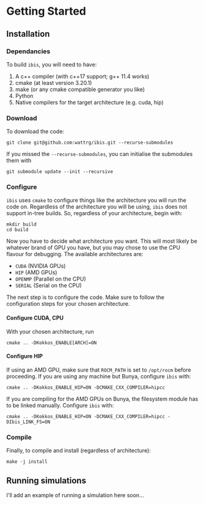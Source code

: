 # Getting Started
## Installation
### Dependancies
To build `ibis`, you will need to have:
  1. A c++ compiler (with c++17 support; g++ 11.4 works)
  2. cmake (at least version 3.20.1)
  3. make (or any cmake compatible generator you like)
  4. Python
  5. Native compilers for the target architecture (e.g. cuda, hip)

### Download
To download the code:
```
git clone git@github.com:wattrg/ibis.git --recurse-submodules
```
If you missed the `--recurse-submodules`, you can initialise the submodules them with

```
git submodule update --init --recursive
```

### Configure
`ibis` uses `cmake` to configure things like the architecture you will run the code on.
Regardless of the architecture you will be using, `ibis` does not support in-tree builds.
So, regardless of your architecture, begin with:
```
mkdir build
cd build
```

Now you have to decide what architecture you want. 
This will most likely be whatever brand of GPU you have, but you may chose to use the CPU flavour for debugging.
The available architectures are:
  + `CUDA` (NVIDIA GPUs)
  + `HIP` (AMD GPUs)
  + `OPENMP` (Parallel on the CPU)
  + `SERIAL` (Serial on the CPU)

The next step is to configure the code.
Make sure to follow the configuration steps for your chosen architecture.

#### Configure CUDA, CPU
With your chosen architecture, run
```
cmake .. -DKokkos_ENABLE[ARCH]=ON
```

#### Configure HIP
If using an AMD GPU, make sure that `ROCM_PATH` is set to `/opt/rocm` before proceeding.
If you are using any machine but Bunya, configure `ibis` with:
```
cmake .. -DKokkos_ENABLE_HIP=ON -DCMAKE_CXX_COMPILER=hipcc
```
If you are compiling for the AMD GPUs on Bunya, the filesystem module has to be linked manually.
Configure `ibis` with:
```
cmake .. -DKokkos_ENABLE_HIP=ON -DCMAKE_CXX_COMPILER=hipcc -DIbis_LINK_FS=ON
```

### Compile
Finally, to compile and install (regardless of architecture):
```
make -j install
```

## Running simulations
I'll add an example of running a simulation here soon...
